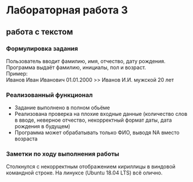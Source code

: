 # Лабораторная работа 3
## работа с текстом

### Формулировка задания 
Пользователь вводит фамилию, имя, отчество, дату рождения.    
Программа выдаёт фамилию, инициалы, пол и возраст.    
Пример:  
Иванов Иван Иванович 01.01.2000 >> Иванов И.И. мужской 20 лет
### Реализованный функционал
* Задание выполнено в полном обьёме
* Реализована проверка на плохие входные данные (количество слов в вводе, неверное отчество, некорректный формат даты, дата рождения в будущем)
* Программа может обрабатывать только ФИО, выводя NA вместо возраста
### Заметки по ходу выполнения работы
Столкнулся с некорректным отображением кириллицы в виндовой командной строке. На линуксе (Ubuntu 18.04 LTS) всё олично.